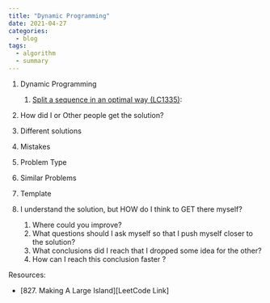 ```yaml
---
title: "Dynamic Programming"
date: 2021-04-27
categories:
  - blog
tags:
  - algorithm
  - summary
---
```


1. Dynamic Programming
    1. [Split a sequence in an optimal way (LC1335)][Minimum Difficulty of a Job Schedule]:


2. How did I or Other people get the solution? 

3. Different solutions


4. Mistakes

5. Problem Type
    
6. Similar Problems

7. Template

8. I understand the solution, but HOW do I think to GET there myself?
    1. Where could you improve?
    2. What questions should I ask myself so that I push myself closer to the solution? 
    3. What conclusions did I reach that I dropped some idea for the other?
    4. How can I reach this conclusion faster ?
    



Resources:
* [827. Making A Large Island][LeetCode Link]


[Minimum Difficulty of a Job Schedule]: https://leetcode.com/problems/minimum-difficulty-of-a-job-schedule/